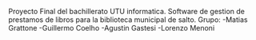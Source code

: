 Proyecto Final del bachillerato UTU informatica.
Software de gestion de prestamos de libros para la biblioteca municipal de salto.
Grupo:
  -Matias Grattone
  -Guillermo Coelho
  -Agustin Gastesi
  -Lorenzo Menoni
